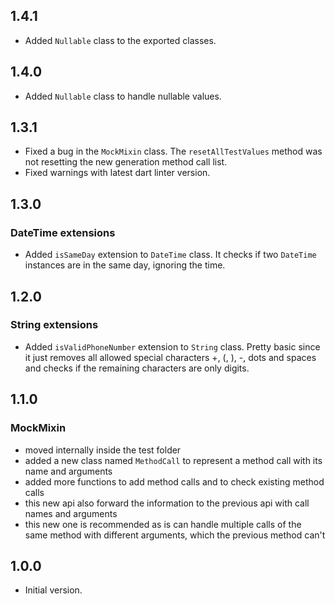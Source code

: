 ## 1.4.1

- Added `Nullable` class to the exported classes.

## 1.4.0

- Added `Nullable` class to handle nullable values.

## 1.3.1

- Fixed a bug in the `MockMixin` class. The `resetAllTestValues` method was not resetting the new generation method call list.
- Fixed warnings with latest dart linter version.

## 1.3.0

### DateTime extensions

- Added `isSameDay` extension to `DateTime` class. It checks if two `DateTime` instances are in the same day, ignoring the time.

## 1.2.0

### String extensions

- Added `isValidPhoneNumber` extension to `String` class. Pretty basic since it just removes all allowed special characters +, (, ), -, dots and spaces and checks if the remaining characters are only digits. 

## 1.1.0

### MockMixin

- moved internally inside the test folder
- added a new class named `MethodCall` to represent a method call with its name and arguments
- added more functions to add method calls and to check existing method calls
- this new api also forward the information to the previous api with call names and arguments
- this new one is recommended as is can handle multiple calls of the same method with different arguments, which the previous method can't

## 1.0.0

- Initial version.

